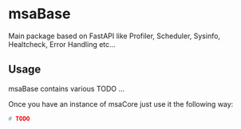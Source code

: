 # msaBase

Main package based on FastAPI like Profiler, Scheduler, Sysinfo, Healtcheck, Error Handling etc...

## Usage

msaBase contains various TODO ... 


Once you have an instance of msaCore just use it the following way:

```python
# TODO
```